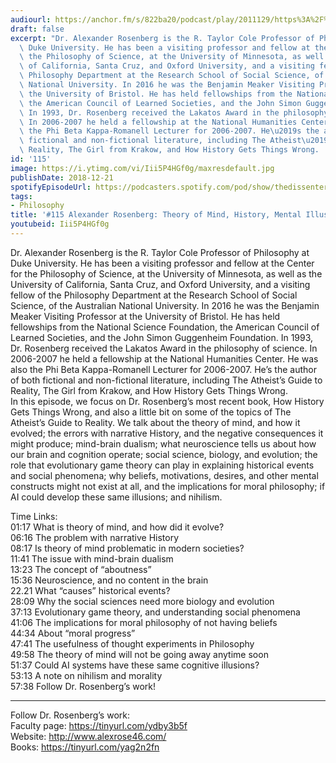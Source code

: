 ```yaml
---
audiourl: https://anchor.fm/s/822ba20/podcast/play/2011129/https%3A%2F%2Fd3ctxlq1ktw2nl.cloudfront.net%2Fproduction%2F2018-11-31%2F7735274-48000-2-d62c2ec9e8c1c.mp3
draft: false
excerpt: "Dr. Alexander Rosenberg is the R. Taylor Cole Professor of Philosophy at\
  \ Duke University. He has been a visiting professor and fellow at the Center for\
  \ the Philosophy of Science, at the University of Minnesota, as well as the University\
  \ of California, Santa Cruz, and Oxford University, and a visiting fellow of the\
  \ Philosophy Department at the Research School of Social Science, of the Australian\
  \ National University. In 2016 he was the Benjamin Meaker Visiting Professor at\
  \ the University of Bristol. He has held fellowships from the National Science Foundation,\
  \ the American Council of Learned Societies, and the John Simon Guggenheim Foundation.\
  \ In 1993, Dr. Rosenberg received the Lakatos Award in the philosophy of science.\
  \ In 2006-2007 he held a fellowship at the National Humanities Center. He was also\
  \ the Phi Beta Kappa-Romanell Lecturer for 2006-2007. He\u2019s the author of both\
  \ fictional and non-fictional literature, including The Atheist\u2019s Guide to\
  \ Reality, The Girl from Krakow, and How History Gets Things Wrong.  "
id: '115'
image: https://i.ytimg.com/vi/Iii5P4HGf0g/maxresdefault.jpg
publishDate: 2018-12-21
spotifyEpisodeUrl: https://podcasters.spotify.com/pod/show/thedissenter/episodes/115-Alexander-Rosenberg-Theory-of-Mind--History--Mental-Illusions--and-Nihilism-e2rshp
tags:
- Philosophy
title: '#115 Alexander Rosenberg: Theory of Mind, History, Mental Illusions, and Nihilism'
youtubeid: Iii5P4HGf0g
---
```

<div class="timelinks">

Dr. Alexander Rosenberg is the R. Taylor Cole Professor of Philosophy at Duke University. He has been a visiting professor and fellow at the Center for the Philosophy of Science, at the University of Minnesota, as well as the University of California, Santa Cruz, and Oxford University, and a visiting fellow of the Philosophy Department at the Research School of Social Science, of the Australian National University. In 2016 he was the Benjamin Meaker Visiting Professor at the University of Bristol. He has held fellowships from the National Science Foundation, the American Council of Learned Societies, and the John Simon Guggenheim Foundation. In 1993, Dr. Rosenberg received the Lakatos Award in the philosophy of science. In 2006-2007 he held a fellowship at the National Humanities Center. He was also the Phi Beta Kappa-Romanell Lecturer for 2006-2007. He’s the author of both fictional and non-fictional literature, including The Atheist’s Guide to Reality, The Girl from Krakow, and How History Gets Things Wrong.  
In this episode, we focus on Dr. Rosenberg’s most recent book, How History Gets Things Wrong, and also a little bit on some of the topics of The Atheist’s Guide to Reality. We talk about the theory of mind, and how it evolved; the errors with narrative History, and the negative consequences it might produce; mind-brain dualism; what neuroscience tells us about how our brain and cognition operate; social science, biology, and evolution; the role that evolutionary game theory can play in explaining historical events and social phenomena; why beliefs, motivations, desires, and other mental constructs might not exist at all, and the implications for moral philosophy; if AI could develop these same illusions; and nihilism.

Time Links:  
<time>01:17</time> What is theory of mind, and how did it evolve?  
<time>06:16</time> The problem with narrative History                      
<time>08:17</time> Is theory of mind problematic in modern societies?                  
<time>11:41</time> The issue with mind-brain dualism               
<time>13:23</time> The concept of “aboutness”             
<time>15:36</time> Neuroscience, and no content in the brain      
22.21  What “causes” historical events?  
<time>28:09</time> Why the social sciences need more biology and evolution    
<time>37:13</time> Evolutionary game theory, and understanding social phenomena        
<time>41:06</time> The implications for moral philosophy of not having beliefs   
<time>44:34</time> About “moral progress”  
<time>47:41</time> The usefulness of thought experiments in Philosophy  
<time>49:58</time> The theory of mind will not be going away anytime soon  
<time>51:37</time> Could AI systems have these same cognitive illusions?  
<time>53:13</time> A note on nihilism and morality  
<time>57:38</time> Follow Dr. Rosenberg’s work!    

---

Follow Dr. Rosenberg’s work:  
Faculty page: https://tinyurl.com/ydby3b5f  
Website: http://www.alexrose46.com/  
Books: https://tinyurl.com/yag2n2fn
</div>

